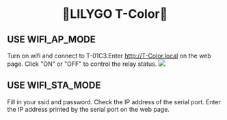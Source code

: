 <h1 align = "center">🌟LILYGO T-Color🌟</h1>

## USE WIFI_AP_MODE
Turn on wifi and connect to T-01C3.Enter http://T-Color.local  on the web page.
Click "ON" or "OFF" to control the relay status.
![](../../image/web/WIFI_AP.jpg)

## USE WIFI_STA_MODE
Fill in your ssid and password.
Check the IP address of the serial port.
Enter the IP address printed by the serial port on the web page.


